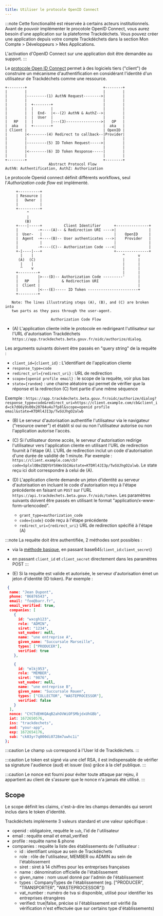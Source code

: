 ```yaml
---
title: Utiliser le protocole OpenID Connect
---
```


:::note
Cette fonctionalité est réservée à certains acteurs institutionnels.
Avant de pouvoir implémenter le procotole OpenID Connect, vous aurez besoin d'une application sur la plateforme Trackdéchets. Vous pouvez créer une application depuis votre compte Trackdéchets dans la section Mon Compte > Développeurs > Mes Applications.

L'activation d'OpenID Connect sur une application doit être demandée au support.
:::

Le [protocole Open ID Connect](https://openid.net/specs/openid-connect-core-1_0.html) permet à des logiciels tiers ("client") de construire un mécanisme d'authentification en considérant l'identité d'un utilisateur de Trackdéchets comme une ressource.

```
+--------+                                   +--------+
|        |                                   |        |
|        |---------(1) AuthN Request-------->|        |
|        |                                   |        |
|        |  +--------+                       |        |
|        |  |        |                       |        |
|        |  |  End-  |<--(2) AuthN & AuthZ-->|        |
|        |  |  User  |                       |        |
|   RP   |  |        |---(3)---------------->|   OP   |
|  aka   |  +--------+                       |  aka   |
| Client |                                   | OpenID |
|        |<--------(4) Redirect to callback--|Provider|
|        |                                   |        |
|        |---------(5) ID Token Request----->|        |
|        |                                   |        |
|        |<--------(6) ID Token Response-----|        |
|        |                                   |        |
+--------+                                   +--------+
                    Abstract Protocol Flow
AuthN: Authentification, AuthZ: Authorization
```

Le protocole Openid connect définit différents workflows, seul l'_Authorization code flow_ est implémenté.

```
     +----------+
     | Resource |
     |   Owner  |
     |          |
     +----------+
          ^
          |
         (B)
     +----|-----+          Client Identifier      +---------------+
     |         -+----(A)-- & Redirection URI ---->|               |
     |  User-   |                                 |    OpenID     |
     |  Agent  -+----(B)-- User authenticates --->|    Provider   |
     |          |                                 |               |
     |         -+----(C)-- Authorization Code ---<|               |
     +-|----|---+                                 +---------------+
       |    |                                         ^      v
      (A)  (C)                                        |      |
       |    |                                         |      |
       ^    v                                         |      |
     +---------+                                      |      |
     |         |>---(D)-- Authorization Code ---------'      |
     |   RP    |          & Redirection URI                  |
     |  Client |                                             |
     |         |<---(E)----- ID Token -----------------------+
     +---------+

   Note: The lines illustrating steps (A), (B), and (C) are broken into
   two parts as they pass through the user-agent.

                     Authorization Code Flow
```

- (A) L'application cliente initie le protocole en redirigeant l'utilisateur sur l'URL d'autorisation Trackdéchets `https://app.trackdechets.beta.gouv.fr/oidc/authorize/dialog`.

Les arguments suivants doivent être passés en "query string" de la requête :

- `client_id={client_id}` : L'identifiant de l'application cliente
- `response_type=code`
- `redirect_url={redirect_uri}` : URL de redirection
- `scope={openid profile email}` : le scope de la requête, voir plus bas
- `state={random}` : une chaine aléatoire qui permet de vérifier que la réponse et la redirection (C) font partie d'une même séquence

Exemple : `https://app.trackdechets.beta.gouv.fr/oidc/authorize/dialog?response_type=code&redirect_uri=https://client.example.com/cb&client_id=ck7d66y9s00x20784u4u7fp8l&scope=openid profile email&state=KTDRl4JI3p/TwSUJhgO2alwb`

- (B) Le serveur d'autorisation authentifie l'utilisateur via le navigateur ("resource owner") et établit si oui ou non l'utilisateur autorise ou non l'application autorise l'accès.

- (C) Si l'utilisateur donne accès, le serveur d'autorisation redirige l'utilisateur vers l'application cliente en utilisant l'URL de redirection fournit à l'étape (A). L'URL de redirection inclut un code d'autorisation d'une durée de validité de 1 minute. Par exemple : `https://client.example.com/cb?code=SplxlOBeZQQYbYS6WxSbIA&state=KTDRl4JI3p/TwSUJhgO2alwb`. Le state reçu ici doit correspondre à celui de (A).

- (D) L'application cliente demande un jeton d'identité au serveur d'autorisation en incluant le code d'autorisation reçu à l'étape précédente en faisant un `POST` sur l'URL `https://api.trackdechets.beta.gouv.fr/oidc/token`. Les paramètres suivants doivent être passés en utilisant le format "application/x-www-form-urlencoded".
  - `grant_type=authorization_code`
  - `code={code}` code reçu à l'étape précédente
  - `redirect_uri={redirect_uri}` URL de redirection spécifié à l'étape (A)

:::note
La requête doit être authentifiée, 2 méthodes sont possibles :

- via la [méthode basique](https://fr.wikipedia.org/wiki/Authentification_HTTP#M%C3%A9thode_%C2%AB_Basic_%C2%BB), en passant base64(`client_id`:`client_secret`)
- en passant `client_id` et `client_secret` directement dans les paramètres POST
:::

- (E) Si la requête est valide et autorisée, le serveur d'autorisation émet un jeton d'identité (ID token). Par exemple :

```json
 {
  name: "Jean Dupont",
  phone: "06876543",
  email: "foo@barr.fr",
  email_verified: true,
  companies: [
    {
      id: "wxcgh123",
      role: "ADMIN",
      siret: "1234",
      vat_number: null,
      name: "une entreprise A",
      given_name: "Succursale Marseille",
      types: ["PRODUCER"],
      verified: true
    },

    {
      id: "mlkj953",
      role: "MEMBER",
      siret: "9876",
      vat_number: null,
      name: "une entreprise B",
      given_name: "Succursale Rouen",
      types: ["COLLECTOR", "WASTEPROCESSOR"],
      verified: false
    }
  ],
  nonce: "CYCTdEHKQAqB2ahOVWiOFSMbjdxUhGBb",
  iat: 1672650576,
  iss: "trackdechets",
  aud: "your-app",
  exp: 1672654176,
  sub: "ck03yr7q000di0728m7uwhc1i"
};
```

:::caution
Le champ `sub` correspond à l'User Id de Trackdéchets.
:::

:::caution
Le token est signé via une clef RSA, il est indispensable de vérifier sa signature l'audience (aud) et issuer (iss) grâce à la clef publique.
:::

:::caution
Le nonce est fourni pour éviter toute attaque par rejeu, il appartient au client de s'assurer que le nonce n'a jamais été utilisé.
:::

## Scope

Le scope définit les claims, c'est-à-dire les champs demandés qui seront inclus dans le token d'identité.

Trackdéchets implémente 3 valeurs standard et une valeur spécifique :

- openid : obligatoire, requête le `sub`, l'id de l'utilisateur
- email : requête email et email_verified
- profile : requête name & phone
- companies : requête la liste des établissements de l'utilisateur :
    - id : identifiant unique au sein de Trackdéchets
    - role : rôle de l'utilisateur, MEMBER ou ADMIN au sein de l'établissement
    - siret : siret à 14 chiffres pour les entreprises françaises
    - name : dénomination officielle de l'établissement
    - given_name : nom usuel donné par l'admin de l'établissement
    - types : CompanyTypes de l'établissement (eg. ["PRODUCER", "TRANSPORTER", "WASTEPROCESSOR"])
    - vat_number : numéro de tva si disponible, utilisé pour identifier les entreprises étrangères
    - verified: true|false, précise si l'établissement est vérifié (la vérification n'est effectuée que sur certains type d'établissements)


